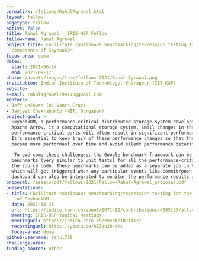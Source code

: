 ```yaml
---
permalink: /fellows/RahulAgrawal.html
layout: fellow
pagetype: fellow
active: false
title: Rahul Agrawal - IRIS-HEP Fellow
fellow-name: Rahul Agrawal
project_title: Facilitate continuous benchmarking/regression testing for the critical
  components of SkyhookDM
focus-area: doma
dates:
  start: 2021-06-14
  end: 2021-09-12
photo: /assets/images/team/fellows-2021/Rahul-Agrawal.png
institution: Indian Institute of Technology, Kharagpur (IIT KGP)
website:
e-mail: rahulagrawal799110@gmail.com
mentors:
- Jeff LeFevre (UC Santa Cruz)
- Jayjeet Chakraborty (NIT, Durgapur)
project_goal: >
  SkyhookDM, a performance-critical distributed storage system developed by embedding
  Apache Arrow, is a computational storage system. Small changes in the source code's
  performance-critical parts will often result in significant performance changes.
  It's essential to keep track of these performance changes so that the project can
  become more performant over time and avoid silent performance deterioration.

   To overcome these challenges, the Google benchmark framework can be used to create
  benchmarks (very similar to unit tests) for all the performance-critical parts of
  the source code. These benchmarks can be added as a separate job in the CI/CD pipeline,
  which will get triggered when any particular events like commit/push happen. A web
  dashboard can also be integrated to monitor the performance results of the CI tests.
proposal: /assets/pdf/fellows-2021/Fellow-Rahul-Agrawal_proposal.pdf
presentations:
- title: Facilitate continuous benchmarking/regression testing for the critical components
    of SkyhookDM
  date: 2021-10-25
  url: https://indico.cern.ch/event/1071412/contributions/4505157/attachments/2333884/3977791/Facilitate%20continuous%20benchmarking%20for%20the%20critical%20components%20of%20SkyhookDM.pptx.pdf
  meeting: IRIS-HEP Topical Meetings
  meetingurl: https://indico.cern.ch/event/1071412/
  recordingurl: https://youtu.be/0Z7an2D-dKc
  focus-area: doma
github-username: rahul799
challenge-area:
funding-source: other
---
```

